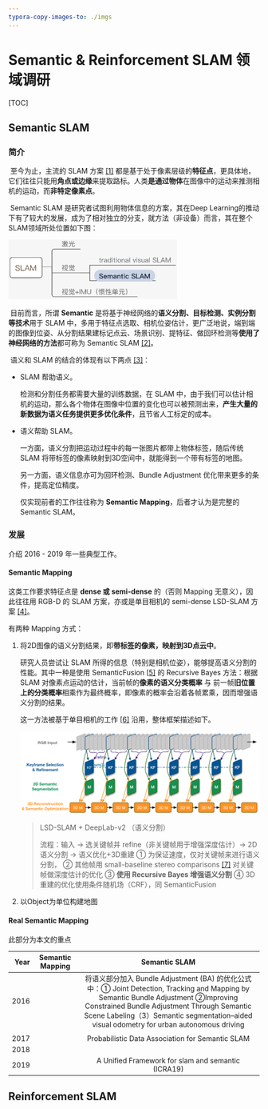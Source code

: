 ```yaml
---
typora-copy-images-to: ./imgs
---
```


# Semantic & Reinforcement SLAM 领域调研

[TOC]

## Semantic SLAM
### 简介
​	至今为止，主流的 SLAM 方案 [[1]](http://webdiis.unizar.es/~raulmur/orbslam/) 都是基于处于像素层级的**特征点**，更具体地，它们往往只能用**角点或边缘**来提取路标。人类**是通过物体**在图像中的运动来推测相机的运动，而**非特定像素点**。

​	Semantic SLAM 是研究者试图利用物体信息的方案，其在Deep Learning的推动下有了较大的发展，成为了相对独立的分支，就方法（非设备）而言，其在整个SLAM领域所处位置如下图：

<img src="./imgs/image-20191125114443679.png" alt="image-20191125114443679" style="zoom: 33%;" />

​	目前而言，所谓 **Semantic** 是将基于神经网络的**语义分割、目标检测、实例分割等技术**用于 SLAM 中，多用于特征点选取、相机位姿估计，更广泛地说，端到端的图像到位姿、从分割结果建标记点云、场景识别、提特征、做回环检测等**使用了神经网络的方法**都可称为 Semantic SLAM [[2]](https://zhuanlan.zhihu.com/p/58648284)。

​	语义和 SLAM 的结合的体现有以下两点 [[3]](https://book.douban.com/subject/27028215/)：

- SLAM 帮助语义。

  检测和分割任务都需要大量的训练数据，在 SLAM 中，由于我们可以估计相机的运动，那么各个物体在图像中位置的变化也可以被预测出来，**产生大量的新数据为语义任务提供更多优化条件**，且节省人工标定的成本。

- 语义帮助 SLAM。

  一方面，语义分割把运动过程中的每一张图片都带上物体标签，随后传统 SLAM 将带标签的像素映射到3D空间中，就能得到一个带有标签的地图。

  另一方面，语义信息亦可为回环检测、Bundle Adjustment 优化带来更多的条件，提高定位精度。

  仅实现前者的工作往往称为 **Semantic Mapping**，后者才认为是完整的 Semantic SLAM。

### 发展

介绍 2016 - 2019 年一些典型工作。

#### Semantic Mapping

这类工作要求特征点是 **dense 或 semi-dense** 的（否则 Mapping 无意义），因此往往用 RGB-D 的 SLAM 方案，亦或是单目相机的 semi-dense LSD-SLAM 方案 [[4]](https://vision.in.tum.de/research/vslam/lsdslam)。

有两种 Mapping 方式：

1. 将2D图像的语义分割结果，即**带标签的像素，映射到3D点云中**。

   研究人员尝试让 SLAM 所得的信息（特别是相机位姿），能够提高语义分割的性能。其中一种是使用 SemanticFusion [[5\]](https://arxiv.org/abs/1609.05130) 的 Recursive Bayes 方法：根据 SLAM 对像素点运动的估计，当前帧的**像素的语义分类概率** 与 前一帧**旧位置上的分类概率**相乘作为最终概率，即像素的概率会沿着各帧累乘，因而增强语义分割的结果。

   这一方法被基于单目相机的工作 [[6\]](https://arxiv.org/abs/1611.04144) 沿用，整体框架描述如下。

   ![WX20191126-011433@2x](./imgs/WX20191126-011433@2x.png)

   >  LSD-SLAM + DeepLab-v2 （语义分割）
   >
   > 流程：输入 -> 选关键帧并 refine（非关键帧用于增强深度估计）-> 2D语义分割 -> 语义优化+3D重建 
   > ① 为保证速度，仅对关键帧来进行语义分割，
   > ② 其他帧用 small-baseline stereo comparisons [[7]](https://ieeexplore.ieee.org/document/6751290) 对关键帧做深度估计的优化
   > ③ **使用 Recursive Bayes 增强语义分割**
   > ④ 3D重建的优化使用条件随机场（CRF），同 SemanticFusion

2. 以Object为单位构建地图

   

   

#### Real Semantic Mapping

此部分为本文的重点



| Year | Semantic Mapping |                        Semantic SLAM                         |
| ---: | :--------------: | :----------------------------------------------------------: |
| 2016 |                  | 将语义部分加入 Bundle Adjustment (BA) 的优化公式中：① Joint Detection, Tracking and Mapping by Semantic Bundle Adjustment ②Improving Constrained Bundle Adjustment Through Semantic Scene Labeling（3）Semantic segmentation–aided visual odometry for urban autonomous driving |
|      |                  |                                                              |
| 2017 |                  |       Probabilistic Data Association for Semantic SLAM       |
| 2018 |                  |                                                              |
| 2019 |                  |      A Unified Framework for slam and semantic (ICRA19)      |




## Reinforcement SLAM